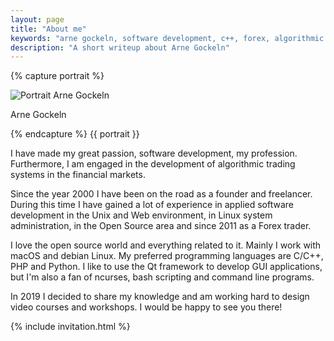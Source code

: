 ```yaml
---
layout: page
title: "About me"
keywords: "arne gockeln, software development, c++, forex, algorithmic trading"
description: "A short writeup about Arne Gockeln"
---
```

{% capture portrait %}
<div class="wp-caption alignright">
    <img src="{{ site.url }}/assets/images/arne_gockeln_portrait.jpg" alt="Portrait Arne Gockeln"/>
    <p class="wp-caption-text">Arne Gockeln</p>
</div>
{% endcapture %}
{{ portrait }}

I have made my great passion, software development, my profession. Furthermore, I am engaged in the development of algorithmic trading systems in the financial markets.

Since the year 2000 I have been on the road as a founder and freelancer. During this time I have gained a lot of experience in applied software development in the Unix and Web environment, in Linux system administration, in the Open Source area and since 2011 as a Forex trader.

I love the open source world and everything related to it. Mainly I work with macOS and debian Linux. My preferred programming languages are C/C++, PHP and Python. I like to use the Qt framework to develop GUI applications, but I'm also a fan of ncurses, bash scripting and command line programs. 

In 2019 I decided to share my knowledge and am working hard to design video courses and workshops. I would be happy to see you there!

{% include invitation.html %}